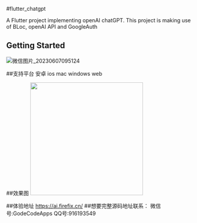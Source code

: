 #flutter_chatgpt

A Flutter project implementing openAI chatGPT.
This project is making use of BLoc, openAI API and GoogleAuth
## Getting Started
![微信图片_20230607095124](https://github.com/PengyanMingJack/flutter_ChatGPT/assets/15820159/af287508-fb09-4c09-9871-9dd4ce85938c)

##支持平台 安卓 ios mac windows web

##效果图
<img src="https://github.com/PengyanMingJack/flutter_ChatGPT/assets/15820159/4f760be3-55d9-4019-8327-2aa25f4ffc6e" width="300px">


##体验地址
https://ai.firefix.cn/
##想要完整源码地址联系：
微信号:GodeCodeApps
QQ号:916193549
